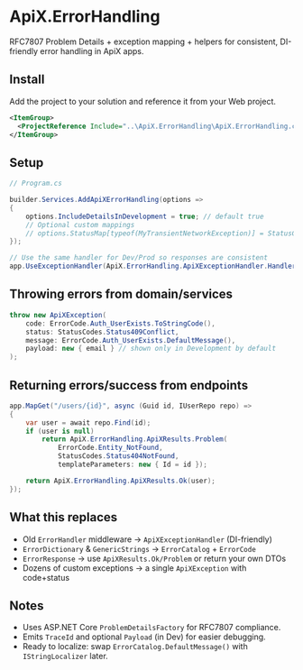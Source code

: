 
# ApiX.ErrorHandling

RFC7807 Problem Details + exception mapping + helpers for consistent, DI-friendly error handling in ApiX apps.

## Install

Add the project to your solution and reference it from your Web project.

```xml
<ItemGroup>
  <ProjectReference Include="..\ApiX.ErrorHandling\ApiX.ErrorHandling.csproj" />
</ItemGroup>
```

## Setup

```csharp
// Program.cs

builder.Services.AddApiXErrorHandling(options =>
{
    options.IncludeDetailsInDevelopment = true; // default true
    // Optional custom mappings
    // options.StatusMap[typeof(MyTransientNetworkException)] = StatusCodes.Status503ServiceUnavailable;
});

// Use the same handler for Dev/Prod so responses are consistent
app.UseExceptionHandler(ApiX.ErrorHandling.ApiXExceptionHandler.Handler);
```

## Throwing errors from domain/services

```csharp
throw new ApiXException(
    code: ErrorCode.Auth_UserExists.ToStringCode(),
    status: StatusCodes.Status409Conflict,
    message: ErrorCode.Auth_UserExists.DefaultMessage(),
    payload: new { email } // shown only in Development by default
);
```

## Returning errors/success from endpoints

```csharp
app.MapGet("/users/{id}", async (Guid id, IUserRepo repo) =>
{
    var user = await repo.Find(id);
    if (user is null)
        return ApiX.ErrorHandling.ApiXResults.Problem(
            ErrorCode.Entity_NotFound,
            StatusCodes.Status404NotFound,
            templateParameters: new { Id = id });

    return ApiX.ErrorHandling.ApiXResults.Ok(user);
});
```

## What this replaces

- Old `ErrorHandler` middleware → `ApiXExceptionHandler` (DI-friendly)
- `ErrorDictionary` & `GenericStrings` → `ErrorCatalog` + `ErrorCode`
- `ErrorResponse` → use `ApiXResults.Ok/Problem` or return your own DTOs
- Dozens of custom exceptions → a single `ApiXException` with code+status

## Notes

- Uses ASP.NET Core `ProblemDetailsFactory` for RFC7807 compliance.
- Emits `TraceId` and optional `Payload` (in Dev) for easier debugging.
- Ready to localize: swap `ErrorCatalog.DefaultMessage()` with `IStringLocalizer` later.
